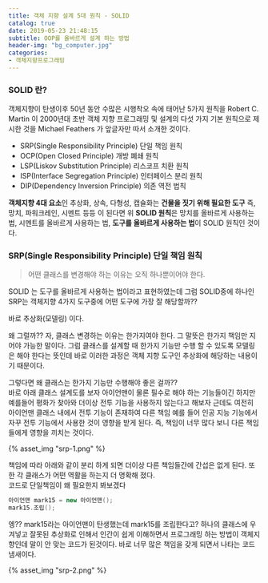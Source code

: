 ```yaml
---
title: 객체 지향 설계 5대 원칙 - SOLID
catalog: true
date: 2019-05-23 21:48:15
subtitle: OOP를 올바르게 설계 하는 방법
header-img: "bg_computer.jpg"
categories:
- 객체지향프로그래밍
---
```


### SOLID 란?
객체지향이 탄생이후 50년 동안 수많은 시행착오 속에 태어난 5가지 원칙을 Robert C. Martin 이 2000년대 초반 객체 지향 프로그래밍 및 설계의 다섯 가지 기본 원칙으로 제시한 것을 Michael Feathers 가 앞글자만 따서 소개한 것이다.

- SRP(Single Responsibility Principle) 단일 책임 원칙
- OCP(Open Closed Principle) 개방 폐쇄 원칙
- LSP(Liskov Substitution Principle) 리스코프 치환 원칙
- ISP(Interface Segregation Principle) 인터페이스 분리 원칙
- DIP(Dependency Inversion Principle) 의존 역전 법칙

**객체지향 4대 요소**인 추상화, 상속, 다형성, 캡슐화는 **건물을 짓기 위해 필요한 도구** 즉, 망치, 파워크레인, 시멘트 등등 이 된다면 위 **SOLID 원칙**은 망치를 올바르게 사용하는 법, 시멘트를 올바르게 사용하는 법, **도구를 올바르게 사용하는 법**이 SOLID 원칙인 것이다.

### SRP(Single Responsibility Principle) 단일 책임 원칙

> 어떤 클래스를 변경해야 하는 이유는 오직 하나뿐이어야 한다.

SOLID 는 도구를 올바르게 사용하는 법이라고 표현하였는데 그럼 SOLID중에 하나인 SRP는 객체지향 4가지 도구중에 어떤 도구에 가장 잘 해당할까??  

바로 추상화(모델링) 이다.  

왜 그럴까?? 자, 클래스 변경하는 이유는 한가지여야 한다. 그 말뜻은 한가지 책임만 지어야 가능한 말이다. 그럼 클래스를 설계할 때 한가지 기능만 수행 할 수 있도록 모델링은 해야 한다는 뜻인데 바로 이러한 과정은 객체 지향 도구인 추상화에 해당하는 내용이기 때문이다.  

그렇다면 왜 클래스는 한가지 기능만 수행해야 좋은 걸까??  
바로 아래 클래스 설계도를 보자 아이언맨이 물론 필수로 해야 하는 기능들이긴 하지만 예를들어 평화가 찾아와 더이상 전투 기능을 사용하지 않는다고 해보자 근데도 여전히 아이언맨 클래스 내에서 전투 기능이 존재하여 다른 책임 예를 들어 인공 지능 기능에서 자꾸 전투 기능에서 사용한 것이 영향을 받게 된다. 즉, 책임이 너무 많다 보니 다른 책임들에게 영향을 끼치는 것이다.

{% asset_img "srp-1.png" %}  


책임에 따라 아래와 같이 분리 하게 되면 더이상 다른 책임들간에 간섭은 없게 된다. 또한 각 클래스가 어떤 역활을 하는지 더 명확해 졌다.  
코드로 단일책임이 왜 필요한지 봐보겠다

~~~ java
아이언맨 mark15 = new 아이언맨();
mark15.조립();
~~~

엥?? mark15라는 아이언맨이 탄생했는데 mark15를 조립한다고? 하나의 클래스에 우겨넣고 잘못된 추상화로 인해서 인간이 쉽게 이해하면서 프로그래밍 하는 방법이 객체지향인데 말이 안 맞는 코드가 된것이다.  바로 너무 많은 책임을 갖게 되면서 나타는 코드 냄새이다.



{% asset_img "srp-2.png" %}  